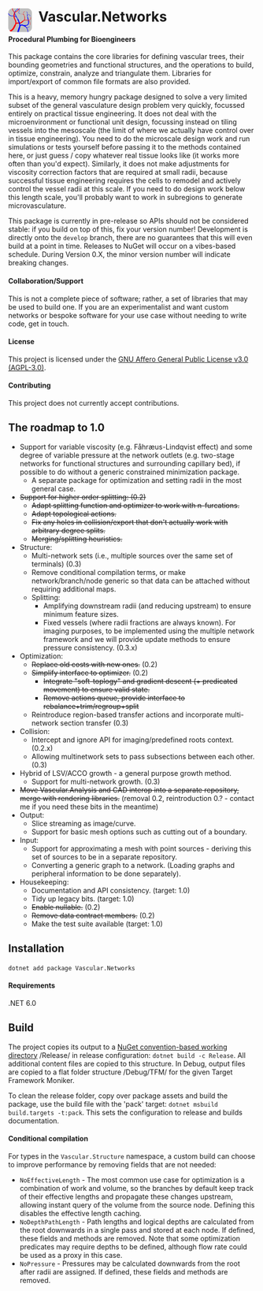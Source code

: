 <h1> <img align="left" src="package/icon.svg" width="48"/> &nbsp; Vascular.Networks </h1>

#### Procedural Plumbing for Bioengineers
This package contains the core libraries for defining vascular trees, their bounding geometries and functional structures, and the operations to build, optimize, constrain, analyze and triangulate them.
Libraries for import/export of common file formats are also provided.

This is a heavy, memory hungry package designed to solve a very limited subset of the general vasculature design problem very quickly, focussed entirely on practical tissue engineering.
It does not deal with the microenvironment or functional unit design, focussing instead on tiling vessels into the mesoscale (the limit of where we actually have control over in tissue engineering).
You need to do the microscale design work and run simulations or tests yourself before passing it to the methods contained here, or just guess / copy whatever real tissue looks like (it works more often than you'd expect).
Similarly, it does not make adjustments for viscosity correction factors that are required at small radii, because successful tissue engineering requires the cells to remodel and actively control the vessel radii at this scale.
If you need to do design work below this length scale, you'll probably want to work in subregions to generate microvasculature.

This package is currently in pre-release so APIs should not be considered stable: if you build on top of this, fix your version number!
Development is directly onto the `develop` branch, there are no guarantees that this will even build at a point in time.
Releases to NuGet will occur on a vibes-based schedule.
During Version 0.X, the minor version number will indicate breaking changes.

#### Collaboration/Support
This is not a complete piece of software; rather, a set of libraries that may be used to build one.
If you are an experimentalist and want custom networks or bespoke software for your use case without needing to write code, get in touch.

#### License
This project is licensed under the [GNU Affero General Public License v3.0 (AGPL-3.0)](LICENSE).

#### Contributing
This project does not currently accept contributions.

## The roadmap to 1.0
- Support for variable viscosity (e.g. Fåhræus-Lindqvist effect) and some degree of variable pressure at the network outlets (e.g. two-stage networks for functional structures and surrounding capillary bed), if possible to do without a generic constrained minimization package.
  - A separate package for optimization and setting radii in the most general case.
- ~~Support for higher order splitting: (0.2)~~
  - ~~Adapt splitting function and optimizer to work with n-furcations.~~
  - ~~Adapt topological actions.~~
  - ~~Fix any holes in collision/export that don't actually work with arbitrary degree splits.~~
  - ~~Merging/splitting heuristics.~~
- Structure:
  - Multi-network sets (i.e., multiple sources over the same set of terminals) (0.3)
  - Remove conditional compilation terms, or make network/branch/node generic so that data can be attached without requiring additional maps.
  - Splitting:
    - Amplifying downstream radii (and reducing upstream) to ensure minimum feature sizes.
    - Fixed vessels (where radii fractions are always known).
      For imaging purposes, to be implemented using the multiple network framework and we will provide update methods to ensure pressure consistency. (0.3.x)
- Optimization:
  - ~~Replace old costs with new ones.~~ (0.2)
  - ~~Simplify interface to optimizer.~~ (0.2)
    - ~~Integrate "soft-toplogy" and gradient descent (+ predicated movement) to ensure valid state.~~
    - ~~Remove actions queue, provide interface to rebalance+trim/regroup+split~~
  - Reintroduce region-based transfer actions and incorporate multi-network section transfer (0.3)
- Collision:
  - Intercept and ignore API for imaging/predefined roots context. (0.2.x)
  - Allowing multinetwork sets to pass subsections between each other. (0.3)
- Hybrid of LSV/ACCO growth - a general purpose growth method.
  - Support for multi-network growth. (0.3)
- ~~Move Vascular.Analysis and CAD interop into a separate repository, merge with rendering libraries.~~ (removal 0.2, reintroduction 0.? - contact me if you need these bits in the meantime)
- Output:
  - Slice streaming as image/curve.
  - Support for basic mesh options such as cutting out of a boundary.
- Input:
  - Support for approximating a mesh with point sources - deriving this set of sources to be in a separate repository.
  - Converting a generic graph to a network. (Loading graphs and peripheral information to be done separately).
- Housekeeping:
  - Documentation and API consistency. (target: 1.0)
  - Tidy up legacy bits. (target: 1.0)
  - ~~Enable nullable.~~ (0.2)
  - ~~Remove data contract members.~~ (0.2)
  - Make the test suite available (target: 1.0)

## Installation
`dotnet add package Vascular.Networks`

#### Requirements
.NET 6.0

## Build
The project copies its output to a [NuGet convention-based working directory](https://docs.microsoft.com/en-us/nuget/create-packages/creating-a-package#from-a-convention-based-working-directory) /Release/ in release configuration: `dotnet build -c Release`.
All additional content files are copied to this structure.
In Debug, output files are copied to a flat folder structure /Debug/TFM/ for the given Target Framework Moniker.

To clean the release folder, copy over package assets and build the package, use the build file with the 'pack' target: `dotnet msbuild build.targets -t:pack`.
This sets the configuration to release and builds documentation.

#### Conditional compilation
For types in the `Vascular.Structure` namespace, a custom build can choose to improve performance by removing fields that are not needed:
- `NoEffectiveLength` - The most common use case for optimization is a combination of work and volume, so the branches by default keep track of their effective lengths and propagate these changes upstream, allowing instant query of the volume from the source node.
  Defining this disables the effective length caching.
- `NoDepthPathLength` - Path lengths and logical depths are calculated from the root downwards in a single pass and stored at each node. If defined, these fields and methods are removed.
  Note that some optimization predicates may require depths to be defined, although flow rate could be used as a proxy in this case.
- `NoPressure` - Pressures may be calculated downwards from the root after radii are assigned. If defined, these fields and methods are removed.
